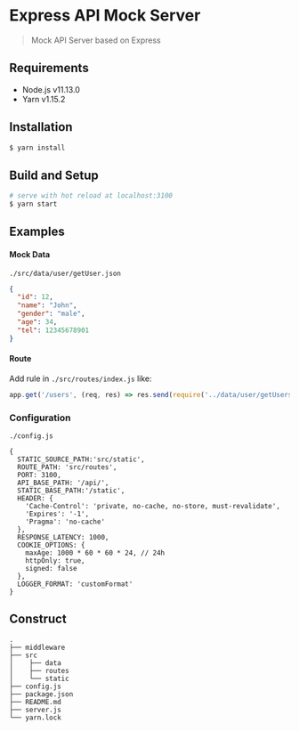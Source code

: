 # Express API Mock Server
> Mock API Server based on Express

## Requirements
* Node.js v11.13.0
* Yarn v1.15.2

## Installation
``` bash
$ yarn install
```

## Build and Setup
``` bash
# serve with hot reload at localhost:3100
$ yarn start
```

## Examples
#### Mock Data
`./src/data/user/getUser.json`
``` json
{
  "id": 12,
  "name": "John",
  "gender": "male",
  "age": 34,
  "tel": 12345678901
}
``` 

#### Route
Add rule in `./src/routes/index.js` like:
``` js
app.get('/users', (req, res) => res.send(require('../data/user/getUsers')));
```

### Configuration
`./config.js`
```
{
  STATIC_SOURCE_PATH:'src/static',
  ROUTE_PATH: 'src/routes',
  PORT: 3100,
  API_BASE_PATH: '/api/',
  STATIC_BASE_PATH:'/static',
  HEADER: {
    'Cache-Control': 'private, no-cache, no-store, must-revalidate',
    'Expires': '-1',
    'Pragma': 'no-cache'
  },
  RESPONSE_LATENCY: 1000,
  COOKIE_OPTIONS: {
    maxAge: 1000 * 60 * 60 * 24, // 24h
    httpOnly: true,
    signed: false
  },
  LOGGER_FORMAT: 'customFormat'
}
``` 

## Construct
```
.
├── middleware
├── src
│    ├── data
│    ├── routes
│    └── static
├── config.js
├── package.json
├── README.md
├── server.js
└── yarn.lock
```

